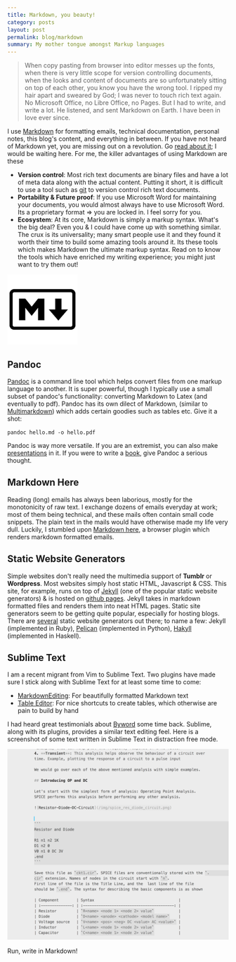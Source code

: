 ```yaml
---
title: Markdown, you beauty!
category: posts
layout: post
permalink: blog/markdown
summary: My mother tongue amongst Markup languages
---
```



> When copy pasting from browser into editor messes up the fonts, when there is very little scope for version controlling documents, when the looks and content of documents are so unfortunately sitting on top of each other, you know you have the wrong tool. I ripped my hair apart and sweared by God; I was never to touch rich text again. No Microsoft Office, no Libre Office, no Pages. But I had to write, and write a lot. He listened, and sent Markdown on Earth. I have been in love ever since.

I use [Markdown](http://daringfireball.net/projects/markdown/) for formatting emails, technical documentation, personal notes, this blog's content, and everything in between. If you have not heard of Markdown yet, you are missing out on a revolution. Go [read about it](http://readwrite.com/2012/04/17/why-you-need-to-learn-markdown); I would be waiting here. For me, the killer advantages of using Markdown are these

- **Version control**: Most rich text documents are binary files and have a lot of meta data along with the actual content. Putting it short, it is difficult to use a tool such as [git](http://git-scm.com/) to version control rich text documents.
- **Portability & Future proof**: If you use Microsoft Word for maintaining your documents, you would almost always have to use Microsoft Word. Its a proprietary format => you are locked in. I feel sorry for you.
- **Ecosystem**: At its core, Markdown is simply a markup syntax. What's the big deal? Even you & I could have come up with something similar. The crux is its universality; many smart people use it and they found it worth their time to build some amazing tools around it. Its these tools which makes Markdown the ultimate markup syntax. Read on to know the tools which have enriched my writing experience; you might just want to try them out!

![Markdown Logo](/img/markdown-logo.png)


## Pandoc

[Pandoc](http://johnmacfarlane.net/pandoc/) is a command line tool which helps convert files from one markup language to another. It is super powerful, though I typically use a small subset of pandoc's functionality: converting Markdown to Latex (and eventually to pdf). Pandoc has its own dilect of Markdown, (similar to [Multimarkdown](http://fletcherpenney.net/multimarkdown/)) which adds certain goodies such as tables etc. Give it a shot:

```console
pandoc hello.md -o hello.pdf
```

Pandoc is way more versatile. If you are an extremist, you can also make [presentations](http://johnmacfarlane.net/pandoc/demo/example9/producing-slide-shows-with-pandoc.html) in it. If you were to write a [book](http://johnmacfarlane.net/pandoc/epub.html), give Pandoc a serious thought.

## Markdown Here

Reading (long) emails has always been laborious, mostly for the monotonicity of raw text. I exchange dozens of emails everyday at work; most of them being technical, and these mails often contain small code snippets. The plain text in the mails would have otherwise made my life very dull. Luckily, I stumbled upon [Markdown here](http://markdown-here.com/), a browser plugin which renders markdown formatted emails.

## Static Website Generators

Simple websites don't really need the multimedia support of **Tumblr** or **Wordpress**. Most websites simply host static HTML, Javascript & CSS. This site, for example, runs on top of [Jekyll](http://jekyllrb.com) (one of the popular static website generators) & is hosted on [github pages](https://pages.github.com). Jekyll takes in markdown formatted files and renders them into neat HTML pages. Static site generators seem to be getting quite popular, especially for hosting blogs. There are [several](https://staticsitegenerators.net) static website generators out there; to name a few: Jekyll (implemented in Ruby), [Pelican](http://getpelican.com) (implemented in Python), [Hakyll](http://jaspervdj.be/hakyll/) (implemented in Haskell).

## Sublime Text

I am a recent migrant from Vim to Sublime Text. Two plugins have made sure I stick along with Sublime Text for at least some time to come:

- [MarkdownEditing](https://sublime.wbond.net/packages/MarkdownEditing): For beautifully formatted Markdown text
- [Table Editor](https://github.com/vkocubinsky/SublimeTableEditor): For nice shortcuts to create tables, which otherwise are pain to build by hand

I had heard great testimonials about [Byword](http://bywordapp.com/) some time back. Sublime, along with its plugins, provides a similar text editing feel. Here is a screenshot of some text written in Sublime Text in distraction free mode.

![Sublime Screenshot](/img/sublime-screenshot.png)



Run, write in Markdown!


